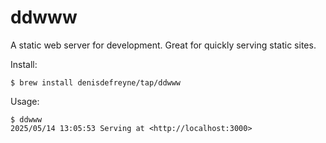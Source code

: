 # ddwww

A static web server for development. Great for quickly serving static sites.

Install:

```
$ brew install denisdefreyne/tap/ddwww
```

Usage:

```
$ ddwww
2025/05/14 13:05:53 Serving at <http://localhost:3000>
```
